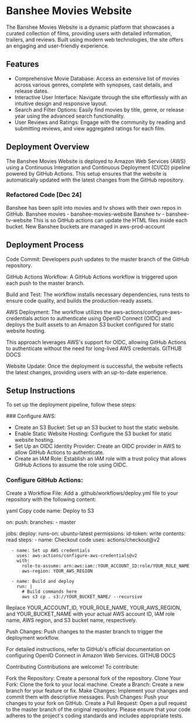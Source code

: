 # Banshee Movies Website
The Banshee Movies Website is a dynamic platform that showcases a curated collection of films, providing users with detailed information, trailers, and reviews. Built using modern web technologies, the site offers an engaging and user-friendly experience.

## Features
- Comprehensive Movie Database: Access an extensive list of movies across various genres, complete with synopses, cast details, and release dates.
- Interactive User Interface: Navigate through the site effortlessly with an intuitive design and responsive layout.
- Search and Filter Options: Easily find movies by title, genre, or release year using the advanced search functionality.
- User Reviews and Ratings: Engage with the community by reading and submitting reviews, and view aggregated ratings for each film.

## Deployment Overview
The Banshee Movies Website is deployed to Amazon Web Services (AWS) using a Continuous Integration and Continuous Deployment (CI/CD) pipeline powered by GitHub Actions. This setup ensures that the website is automatically updated with the latest changes from the GitHub repository.

### Refactored Code [Dec 24]
Banshee has been split into movies and tv shows with their own repos in GitHub. 
Banshee movies - banshee-movies-website
Banshee tv - banshee-tv-website
This is so GitHub actions can update the HTML files inside each bucket.
New Banshee buckets are managed in aws-prod-account

## Deployment Process
Code Commit: Developers push updates to the master branch of the GitHub repository.

GitHub Actions Workflow: A GitHub Actions workflow is triggered upon each push to the master branch.

Build and Test: The workflow installs necessary dependencies, runs tests to ensure code quality, and builds the production-ready assets.

AWS Deployment: The workflow utilizes the aws-actions/configure-aws-credentials action to authenticate using OpenID Connect (OIDC) and deploys the built assets to an Amazon S3 bucket configured for static website hosting.

This approach leverages AWS's support for OIDC, allowing GitHub Actions to authenticate without the need for long-lived AWS credentials. 
GITHUB DOCS

Website Update: Once the deployment is successful, the website reflects the latest changes, providing users with an up-to-date experience.

## Setup Instructions
To set up the deployment pipeline, follow these steps:

### Configure AWS:

- Create an S3 Bucket: Set up an S3 bucket to host the static website.
- Enable Static Website Hosting: Configure the S3 bucket for static website hosting.
- Set Up an OIDC Identity Provider: Create an OIDC provider in AWS to allow GitHub Actions to authenticate.
- Create an IAM Role: Establish an IAM role with a trust policy that allows GitHub Actions to assume the role using OIDC.

### Configure GitHub Actions:

Create a Workflow File: Add a .github/workflows/deploy.yml file to your repository with the following content:

yaml
Copy code
name: Deploy to S3

on:
  push:
    branches:
      - master

jobs:
  deploy:
    runs-on: ubuntu-latest
    permissions:
      id-token: write
      contents: read
    steps:
      - name: Checkout code
        uses: actions/checkout@v2

      - name: Set up AWS credentials
        uses: aws-actions/configure-aws-credentials@v2
        with:
          role-to-assume: arn:aws:iam::YOUR_ACCOUNT_ID:role/YOUR_ROLE_NAME
          aws-region: YOUR_AWS_REGION

      - name: Build and deploy
        run: |
          # Build commands here
          aws s3 cp . s3://YOUR_BUCKET_NAME/ --recursive
Replace YOUR_ACCOUNT_ID, YOUR_ROLE_NAME, YOUR_AWS_REGION, and YOUR_BUCKET_NAME with your actual AWS account ID, IAM role name, AWS region, and S3 bucket name, respectively.

Push Changes: Push changes to the master branch to trigger the deployment workflow.

For detailed instructions, refer to GitHub's official documentation on configuring OpenID Connect in Amazon Web Services. 
GITHUB DOCS

Contributing
Contributions are welcome! To contribute:

Fork the Repository: Create a personal fork of the repository.
Clone Your Fork: Clone the fork to your local machine.
Create a Branch: Create a new branch for your feature or fix.
Make Changes: Implement your changes and commit them with descriptive messages.
Push Changes: Push your changes to your fork on GitHub.
Create a Pull Request: Open a pull request to the master branch of the original repository.
Please ensure that your code adheres to the project's coding standards and includes appropriate tests.